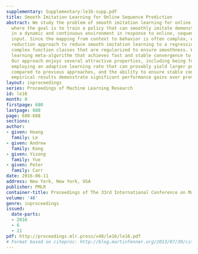 ```yaml
---
supplementary: Supplementary:le16-supp.pdf
title: Smooth Imitation Learning for Online Sequence Prediction
abstract: We study the problem of smooth imitation learning for online sequence prediction,
  where the goal is to train a policy that can smoothly imitate demonstrated behavior
  in a dynamic and continuous environment in response to online, sequential context
  input. Since the mapping from context to behavior is often complex, we take a learning
  reduction approach to reduce smooth imitation learning to a regression problem using
  complex function classes that are regularized to ensure smoothness. We present a
  learning meta-algorithm that achieves fast and stable convergence to a good policy.
  Our approach enjoys several attractive properties, including being fully deterministic,
  employing an adaptive learning rate that can provably yield larger policy improvements
  compared to previous approaches, and the ability to ensure stable convergence. Our
  empirical results demonstrate significant performance gains over previous approaches.
layout: inproceedings
series: Proceedings of Machine Learning Research
id: le16
month: 0
firstpage: 680
lastpage: 688
page: 680-688
sections: 
author:
- given: Hoang
  family: Le
- given: Andrew
  family: Kang
- given: Yisong
  family: Yue
- given: Peter
  family: Carr
date: 2016-06-11
address: New York, New York, USA
publisher: PMLR
container-title: Proceedings of The 33rd International Conference on Machine Learning
volume: '48'
genre: inproceedings
issued:
  date-parts:
  - 2016
  - 6
  - 11
pdf: http://proceedings.mlr.press/v48/le16/le16.pdf
# Format based on citeproc: http://blog.martinfenner.org/2013/07/30/citeproc-yaml-for-bibliographies/
---
```

